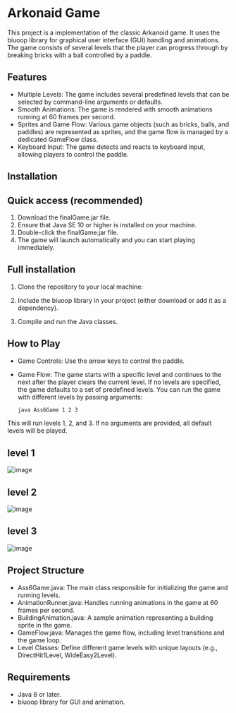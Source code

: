 # Arkonaid Game
This project is a implementation of the classic Arkanoid game. It uses the biuoop library for graphical user interface (GUI) handling and animations. The game consists of several levels that the player can progress through by breaking bricks with a ball controlled by a paddle.

## Features
- Multiple Levels: The game includes several predefined levels that can be selected by command-line arguments or defaults.
- Smooth Animations: The game is rendered with smooth animations running at 60 frames per second.
- Sprites and Game Flow: Various game objects (such as bricks, balls, and paddles) are represented as sprites, and the game flow is managed by a dedicated GameFlow class.
- Keyboard Input: The game detects and reacts to keyboard input, allowing players to control the paddle.




## Installation
## Quick access (recommended)
1. Download the finalGame.jar file.
2. Ensure that Java SE 10 or higher is installed on your machine.
3. Double-click the finalGame.jar file.
4. The game will launch automatically and you can start playing immediately.

## Full installation
1. Clone the repository to your local machine:

2. Include the biuoop library in your project (either download or add it as a dependency).

3. Compile and run the Java classes.

##  How to Play
- Game Controls: Use the arrow keys to control the paddle.

- Game Flow: The game starts with a specific level and continues to the next after the player clears the current level. 
  If no levels are specified, the game defaults to a set of predefined levels.
   You can run the game with different levels by passing arguments:
   ```bash
   java Ass6Game 1 2 3

This will run levels 1, 2, and 3. If no arguments are provided, all default levels will be played.

## level 1
![image](https://github.com/user-attachments/assets/1d247f0b-28ef-4988-adf3-16a5226f2af6)

## level 2
![image](https://github.com/user-attachments/assets/a3e8c57c-21ba-4cd0-b8c9-b8e4c2813537)

## level 3 
![image](https://github.com/user-attachments/assets/53d8d495-94ed-44d3-af43-9c23f757e59e)





## Project Structure
- Ass6Game.java: The main class responsible for initializing the game and running levels.
- AnimationRunner.java: Handles running animations in the game at 60 frames per second.
- BuildingAnimation.java: A sample animation representing a building sprite in the game.
- GameFlow.java: Manages the game flow, including level transitions and the game loop.
- Level Classes: Define different game levels with unique layouts (e.g., DirectHit1Level, WideEasy2Level).

## Requirements
- Java 8 or later.
- biuoop library for GUI and animation.
